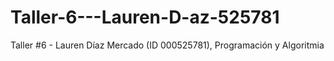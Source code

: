 # Taller-6---Lauren-D-az-525781
Taller #6 - Lauren Díaz Mercado (ID 000525781), Programación y Algoritmia
